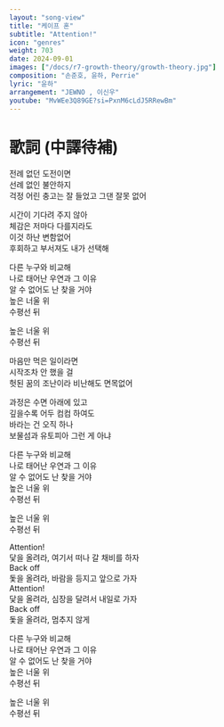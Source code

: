 ```yaml
---
layout: "song-view"
title: "케이프 혼"
subtitle: "Attention!"
icon: "genres"
weight: 703
date: 2024-09-01
images: ["/docs/r7-growth-theory/growth-theory.jpg"]
composition: "손준호, 윤하, Perrie"
lyric: "윤하"
arrangement: "JEWNO , 이신우"
youtube: "MvWEe3Q89GE?si=PxnM6cLdJ5RRewBm"
---
```


# 歌詞 (中譯待補)

전례 없던 도전이면  
선례 없인 불안하지  
걱정 어린 충고는 잘 들었고 그댄 잘못 없어  

시간이 기다려 주지 않아  
체감은 저마다 다를지라도  
이것 하난 변함없어  
후회하고 부서져도 내가 선택해  

다른 누구와 비교해  
나로 태어난 우연과 그 이유  
알 수 없어도 난 찾을 거야  
높은 너울 위  
수평선 뒤  

높은 너울 위  
수평선 뒤  

마음만 먹은 일이라면  
시작조차 안 했을 걸  
헛된 꿈의 조난이라 비난해도 면목없어  

과정은 수면 아래에 있고  
깊을수록 어두 컴컴 하여도  
바라는 건 오직 하나  
보물섬과 유토피아 그런 게 아냐  

다른 누구와 비교해  
나로 태어난 우연과 그 이유  
알 수 없어도 난 찾을 거야  
높은 너울 위  
수평선 뒤  

높은 너울 위  
수평선 뒤  

Attention!  
닻을 올려라, 여기서 떠나 갈 채비를 하자  
Back off  
돛을 올려라, 바람을 등지고 앞으로 가자  
Attention!  
닻을 올려라, 심장을 달려서 내일로 가자  
Back off  
돛을 올려라, 멈추지 않게  

다른 누구와 비교해  
나로 태어난 우연과 그 이유  
알 수 없어도 난 찾을 거야  
높은 너울 위  
수평선 뒤  

높은 너울 위  
수평선 뒤  
